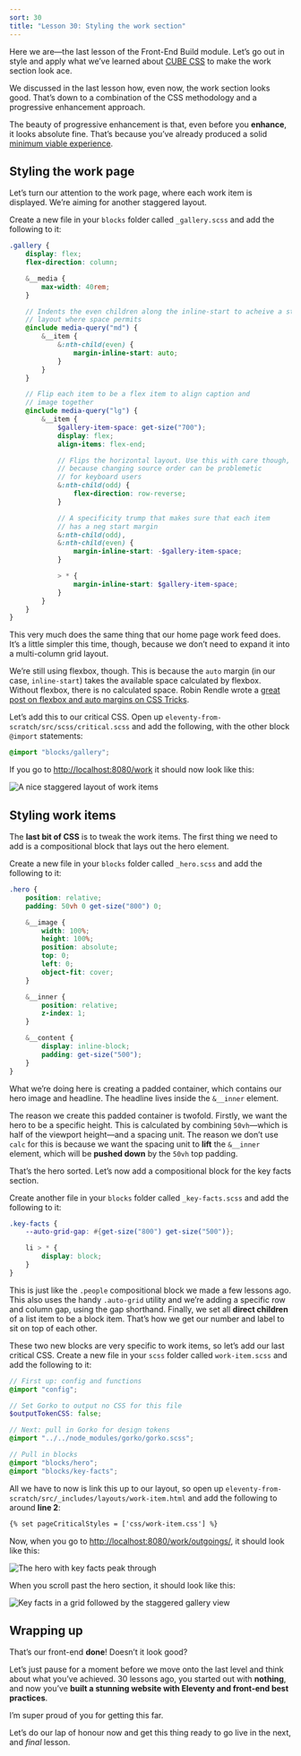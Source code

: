 ```yaml
---
sort: 30
title: "Lesson 30: Styling the work section"
---
```


Here we are—the last lesson of the Front-End Build module. Let’s go out in style and apply what we’ve learned about [CUBE CSS](https://piccalil.li/cube-css/) to make the work section look ace.

We discussed in the last lesson how, even now, the work section looks good. That’s down to a combination of the CSS methodology and a progressive enhancement approach.

The beauty of progressive enhancement is that, even before you **enhance**, it looks absolute fine. That’s because you’ve already produced a solid [minimum viable experience](https://hankchizljaw.com/wrote/the-p-in-progressive-enhancement-stands-for-pragmatism/#heading-a-progressive-mindset).

## Styling the work page

Let’s turn our attention to the work page, where each work item is displayed. We’re aiming for another staggered layout.

Create a new file in your `blocks` folder called `_gallery.scss` and add the following to it:

```scss
.gallery {
    display: flex;
    flex-direction: column;

    &__media {
        max-width: 40rem;
    }

    // Indents the even children along the inline-start to acheive a staggered
    // layout where space permits
    @include media-query("md") {
        &__item {
            &:nth-child(even) {
                margin-inline-start: auto;
            }
        }
    }

    // Flip each item to be a flex item to align caption and
    // image together
    @include media-query("lg") {
        &__item {
            $gallery-item-space: get-size("700");
            display: flex;
            align-items: flex-end;

            // Flips the horizontal layout. Use this with care though,
            // because changing source order can be problemetic
            // for keyboard users
            &:nth-child(odd) {
                flex-direction: row-reverse;
            }

            // A specificity trump that makes sure that each item
            // has a neg start margin
            &:nth-child(odd),
            &:nth-child(even) {
                margin-inline-start: -$gallery-item-space;
            }

            > * {
                margin-inline-start: $gallery-item-space;
            }
        }
    }
}
```

This very much does the same thing that our home page work feed does. It’s a little simpler this time, though, because we don’t need to expand it into a multi-column grid layout.

We’re still using flexbox, though. This is because the `auto` margin (in our case, `inline-start`) takes the available space calculated by flexbox. Without flexbox, there is no calculated space. Robin Rendle wrote a [great post on flexbox and auto margins on CSS Tricks](https://css-tricks.com/the-peculiar-magic-of-flexbox-and-auto-margins/).

Let’s add this to our critical CSS. Open up `eleventy-from-scratch/src/scss/critical.scss` and add the following, with the other block `@import` statements:

```scss
@import "blocks/gallery";
```

If you go to <http://localhost:8080/work> it should now look like this:

![A nice staggered layout of work items](/images/courses/learn-eleventy-from-scratch/ss-work-page-styled.jpg)

## Styling work items

The **last bit of CSS** is to tweak the work items. The first thing we need to add is a compositional block that lays out the hero element.

Create a new file in your `blocks` folder called `_hero.scss` and add the following to it:

```scss
.hero {
    position: relative;
    padding: 50vh 0 get-size("800") 0;

    &__image {
        width: 100%;
        height: 100%;
        position: absolute;
        top: 0;
        left: 0;
        object-fit: cover;
    }

    &__inner {
        position: relative;
        z-index: 1;
    }

    &__content {
        display: inline-block;
        padding: get-size("500");
    }
}
```

What we’re doing here is creating a padded container, which contains our hero image and headline. The headline lives inside the `&__inner` element.

The reason we create this padded container is twofold. Firstly, we want the hero to be a specific height. This is calculated by combining `50vh`—which is half of the viewport height—and a spacing unit. The reason we don’t use `calc` for this is because we want the spacing unit to **lift** the `&__inner` element, which will be **pushed down** by the `50vh` top padding.

That’s the hero sorted. Let’s now add a compositional block for the key facts section.

Create another file in your `blocks` folder called `_key-facts.scss` and add the following to it:

```scss
.key-facts {
    --auto-grid-gap: #{get-size("800") get-size("500")};

    li > * {
        display: block;
    }
}
```

This is just like the `.people` compositional block we made a few lessons ago. This also uses the handy `.auto-grid` utility and we’re adding a specific row and column gap, using the gap shorthand. Finally, we set all **direct children** of a list item to be a block item. That’s how we get our number and label to sit on top of each other.

These two new blocks are very specific to work items, so let’s add our last critical CSS. Create a new file in your `scss` folder called `work-item.scss` and add the following to it:

```scss
// First up: config and functions
@import "config";

// Set Gorko to output no CSS for this file
$outputTokenCSS: false;

// Next: pull in Gorko for design tokens
@import "../../node_modules/gorko/gorko.scss";

// Pull in blocks
@import "blocks/hero";
@import "blocks/key-facts";
```

All we have to now is link this up to our layout, so open up `eleventy-from-scratch/src/_includes/layouts/work-item.html` and add the following to around **line 2**:

```html
{% set pageCriticalStyles = ['css/work-item.css'] %}
```

Now, when you go to <http://localhost:8080/work/outgoings/>, it should look like this:

![The hero with key facts peak through](/images/courses/learn-eleventy-from-scratch/ss-work-item-hero.jpg)

When you scroll past the hero section, it should look like this:

![Key facts in a grid followed by the staggered gallery view](/images/courses/learn-eleventy-from-scratch/ss-work-item-gallery.jpg)

## Wrapping up

That’s our front-end **done**! Doesn’t it look good?

Let’s just pause for a moment before we move onto the last level and think about what you’ve achieved. 30 lessons ago, you started out with **nothing**, and now you’ve **built a stunning website with Eleventy and front-end best practices**.

I’m super proud of you for getting this far.

Let’s do our lap of honour now and get this thing ready to go live in the next, and _final_ lesson.
